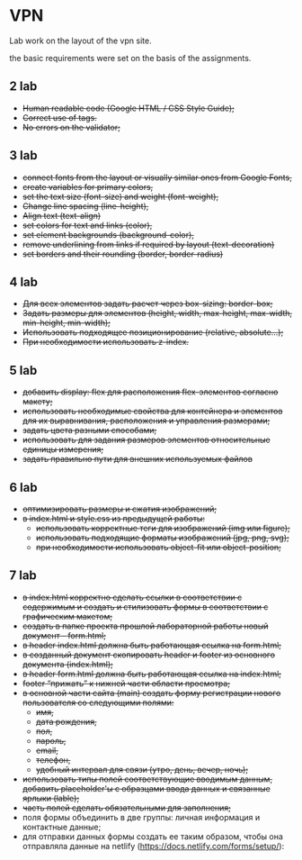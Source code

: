# VPN
Lab work on the layout of the vpn site.

the basic requirements were set on the basis of the assignments.

## 2 lab
+ ~~Human readable code (Google HTML / CSS Style Guide);~~
+ ~~Correct use of tags.~~
+ ~~No errors on the validator;~~

## 3 lab
+ ~~connect fonts from the layout or visually similar ones from Google Fonts,~~
+ ~~create variables for primary colors,~~
+ ~~set the text size (font-size) and weight (font-weight),~~
+ ~~Change line spacing (line-height),~~
+ ~~Align text (text-align)~~
+ ~~set colors for text and links (color),~~
+ ~~set element backgrounds (background-color),~~
+ ~~remove underlining from links if required by layout (text-decoration)~~
+ ~~set borders and their rounding (border, border-radius)~~

## 4 lab
+ ~~Для всех элементов задать расчет через box-sizing: border-box;~~
+ ~~Задать размеры для элементов (height, width, max-height, max-width, min-height, min-width);~~
+ ~~Использовать подходящее позиционирование (relative, absolute...);~~
+ ~~При необходимости использовать z-index.~~

## 5 lab
+ ~~добавить display: flex для расположения flex-элементов согласно макету;~~
+ ~~использовать необходимые свойства для контейнера и элементов для их выравнивания, расположения и управления размерами;~~
+ ~~задать цвета разными способами;~~
+ ~~использовать для задания размеров элементов относительные единицы измерения;~~
+ ~~задать правильно пути для внешних используемых файлов~~

## 6 lab
+ ~~оптимизировать размеры и сжатия изображений;~~
+ ~~в index.html и style.css из предыдущей работы:~~
  + ~~использовать корректные теги для изображений (img или figure);~~
  + ~~использовать подходящие форматы изображений (jpg, png, svg);~~
  + ~~при необходимости использовать object-fit или object-position;~~
  
## 7 lab
+ ~~в index.html корректно сделать ссылки в соответствии с содержимым и создать и стилизовать формы в соответствии с графическим макетом;~~
+ ~~создать в папке проекта прошлой лабораторной работы новый документ - form.html;~~
+ ~~в header index.html должна быть работающая ссылка на form.html;~~
+ ~~в созданный документ скопировать header и footer из основного документа (index.html);~~
+ ~~в header form.html должна быть работающая ссылка на index.html;~~
+ ~~footer “прижать” к нижней части области просмотра;~~
+ ~~в основной части сайта (main) создать форму регистрации нового пользователя со следующими полями:~~
  + ~~имя,~~
  + ~~дата рождения,~~
  + ~~пол,~~
  + ~~пароль,~~
  + ~~email,~~
  + ~~телефон,~~
  + ~~удобный интервал для связи (утро, день, вечер, ночь);~~
+ ~~использовать типы полей соответствующие вводимым данным, добавить placeholder'ы с образцами ввода данных и связанные ярлыки (lable);~~
+ ~~часть полей сделать обязательными для заполнения;~~
+ поля формы объединить в две группы: личная информация и контактные данные;
+ для отправки данных формы создать ее таким образом, чтобы она отправляла данные на netlify (https://docs.netlify.com/forms/setup/):

